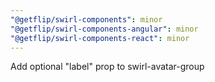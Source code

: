 ```yaml
---
"@getflip/swirl-components": minor
"@getflip/swirl-components-angular": minor
"@getflip/swirl-components-react": minor
---
```


Add optional "label" prop to swirl-avatar-group
